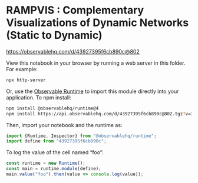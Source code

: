 # RAMPVIS : Complementary Visualizations of Dynamic Networks (Static to Dynamic)

https://observablehq.com/d/43927395f6cb890c@802

View this notebook in your browser by running a web server in this folder. For
example:

~~~sh
npx http-server
~~~

Or, use the [Observable Runtime](https://github.com/observablehq/runtime) to
import this module directly into your application. To npm install:

~~~sh
npm install @observablehq/runtime@4
npm install https://api.observablehq.com/d/43927395f6cb890c@802.tgz?v=3
~~~

Then, import your notebook and the runtime as:

~~~js
import {Runtime, Inspector} from "@observablehq/runtime";
import define from "43927395f6cb890c";
~~~

To log the value of the cell named “foo”:

~~~js
const runtime = new Runtime();
const main = runtime.module(define);
main.value("foo").then(value => console.log(value));
~~~
